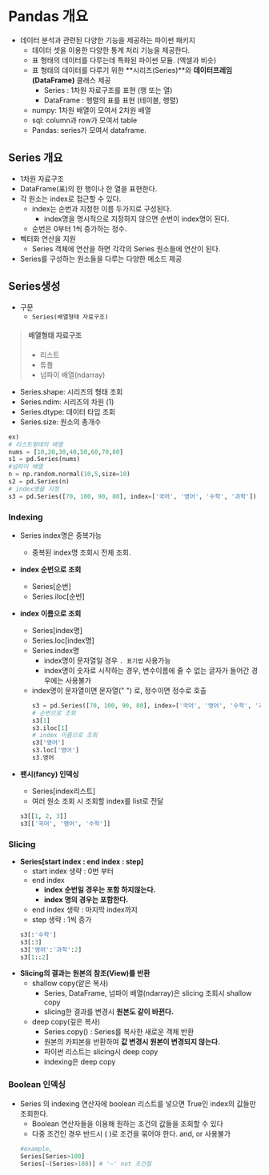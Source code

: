 # Pandas 개요
- 데이터 분석과 관련된 다양한 기능을 제공하는 파이썬 패키지
    - 데이터 셋을 이용한 다양한 통계 처리 기능을 제공한다.
    - 표 형태의 데이터를 다루는데 특화된 파이썬 모듈. (엑셀과 비슷)
    - 표 형태의 데이터를 다루기 위한 **시리즈(Series)**와 **데이터프레임(DataFrame)** 클래스 제공
        - Series : 1차원 자료구조를 표현 (행 또는 열)
        - DataFrame : 행렬의 표를 표현 (테이블, 행렬)
	- numpy: 1차원 배열이 모여서 2차원 배열
	- sql: column과 row가 모여서 table
	- Pandas: series가 모여서 dataframe.

## Series 개요
- 1차원 자료구조
- DataFrame(표)의 한 행이나 한 열을 표현한다.
- 각 원소는 index로 접근할 수 있다.
    - index는 순번과 지정한 이름 두가지로 구성된다.
        - index명을 명시적으로 지정하지 않으면 순번이 index명이 된다.
    - 순번은 0부터 1씩 증가하는 정수.  
- 벡터화 연산을 지원
    - Series 객체에 연산을 하면 각각의 Series 원소들에 연산이 된다.
- Series를 구성하는 원소들을 다루는 다양한 메소드 제공  

## Series생성
- 구문
    - `Series(배열형태 자료구조)`
> #### 배열형태 자료구조    
> - 리스트
> - 튜플
> - 넘파이 배열(ndarray)

- Series.shape: 시리즈의 형태 조회
- Series.ndim: 시리즈의 차원 (1)
- Series.dtype: 데이터 타입 조회
- Series.size: 원소의 총개수
```python
ex)
# 리스트형태의 배열
nums = [10,20,30,40,50,60,70,80]
s1 = pd.Series(nums)
#넘파이 배열
n = np.random.normal(10,5,size=10)
s2 = pd.Series(n)
# index명을 지정
s3 = pd.Series([70, 100, 90, 80], index=['국어', '영어', '수학', '과학'])
```
### Indexing
- Series index명은 중복가능
	- 중복된 index명 조회시 전체 조회.
- **index 순번으로 조회**
    - Series[순번]
    - Series.iloc[순번]
- **index 이름으로 조회**
    - Series[index명]
    - Series.loc[index명]
    - Series.index명
        - index명이 문자열일 경우 `. 표기법` 사용가능
		- index명이 숫자로 시작하는 경우, 변수이름에 줄 수 없는 글자가 들어간 경우에는 사용불가
    - index명이 문자열이면 문자열(" ") 로, 정수이면 정수로 호출
		```python
		s3 = pd.Series([70, 100, 90, 80], index=['국어', '영어', '수학', '과학'])
		# 순번으로 조회
		s3[1]
		s3.iloc[1]
		# index 이름으로 조회
		s3['영어']
		s3.loc['영어']
		s3.영어
		```

- **팬시(fancy) 인덱싱**
    - Series[index리스트] 
    - 여러 원소 조회 시 조회할 index를 list로 전달
	```python
	s3[[1, 2, 3]]
	s3[['국어', '영어', '수학']]
	```
    
### Slicing
- **Series[start index :  end index : step]**
    - start index 생략 : 0번 부터
    - end index
        - **index 순번일 경우는 포함 하지않는다.**
        - **index 명의 경우는 포함한다.**
    - end index 생략 : 마지막 index까지
    - step 생략 : 1씩 증가
	```python
	s3[:'수학']
	s3[:3]
	s3['영어':'과학':2]
	s3[1::2]
	```
- **Slicing의 결과는 원본의 참조(View)를 반환**
	- shallow copy(얕은 복사)
		- Series, DataFrame, 넘파이 배열(ndarray)은 slicing 조회시 shallow copy
		- slicing한 결과를 변경시 **원본도 같이 바뀐다.**
	- deep copy(깊은 복사)
	    - Series.copy() : Series를 복사한 새로운 객체 반환
		- 원본의 카피본을 반환하여 **값 변경시 원본이 변경되지 않는다.**
		- 파이썬 리스트는 slicing시 deep copy
		- indexing은 deep copy
### Boolean 인덱싱
- Series 의 indexing 연산자에 boolean 리스트를 넣으면 True인 index의 값들만 조회한다. 
    - Boolean 연산자들을 이용해 원하는 조건의 값들을 조회할 수 있다
    - 다중 조건인 경우 반드시 ( )로 조건을 묶어야 한다. and, or 사용불가
	```python
	#example, 
	Series[Series>100]
	Series[~(Series>100)] # '~' not 조건절
	```





